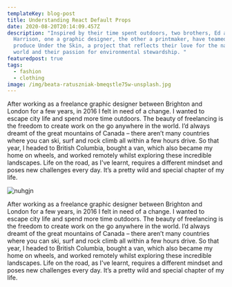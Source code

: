 ```yaml
---
templateKey: blog-post
title: Understanding React Default Props
date: 2020-08-20T20:14:09.457Z
description: "Inspired by their time spent outdoors, two brothers, Ed and James
  Harrison, one a graphic designer, the other a printmaker, have teamed up to
  produce Under the Skin, a project that reflects their love for the natural
  world and their passion for environmental stewardship. "
featuredpost: true
tags:
  - fashion
  - clothing
image: /img/beata-ratuszniak-bmeqstle75w-unsplash.jpg
---
```

After working as a freelance graphic designer between Brighton and London for a few years, in 2016 I felt in need of a change. I wanted to escape city life and spend more time outdoors. The beauty of freelancing is the freedom to create work on the go anywhere in the world. I’d always dreamt of the great mountains of Canada – there aren’t many countries where you can ski, surf and rock climb all within a few hours drive. So that year, I headed to British Columbia, bought a van, which also became my home on wheels, and worked remotely whilst exploring these incredible landscapes. Life on the road, as I've learnt, requires a different mindset and poses new challenges every day. It’s a pretty wild and special chapter of my life.

![nuhgjn](/img/escada-perfume-bottle-on-table-724635.jpg "km")

After working as a freelance graphic designer between Brighton and London for a few years, in 2016 I felt in need of a change. I wanted to escape city life and spend more time outdoors. The beauty of freelancing is the freedom to create work on the go anywhere in the world. I’d always dreamt of the great mountains of Canada – there aren’t many countries where you can ski, surf and rock climb all within a few hours drive. So that year, I headed to British Columbia, bought a van, which also became my home on wheels, and worked remotely whilst exploring these incredible landscapes. Life on the road, as I've learnt, requires a different mindset and poses new challenges every day. It’s a pretty wild and special chapter of my life.